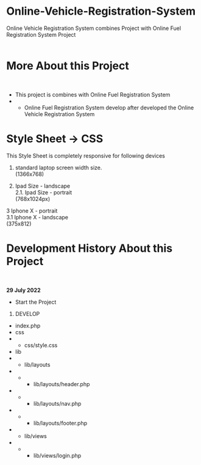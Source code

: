 # Online-Vehicle-Registration-System
Online Vehicle Registration System combines Project with Online Fuel Registration System Project
<br><br>

# More About this Project 
<br>

- This project is combines with Online Fuel Registration System 
- - Online Fuel Registration System develop after developed the Online Vehicle Registration System

# Style Sheet -> CSS

 This Style Sheet is completely responsive for following devices
 1. standard laptop screen width size.<br>
    (1366x768)

 2. Ipad Size - landscape<br>
 2.1.  Ipad Size - portrait<br>
 (768x1024px)

 3 Iphone X - portrait<br>
 3.1 Iphone X - landscape<br>
    (375x812)



# Development History About this Project

<br>

<b>29 July 2022 </b>
  - Start the Project
  
  1. DEVELOP
  - index.php
  - css
  - - css/style.css
  - lib
  - - lib/layouts
  - - - lib/layouts/header.php
  - - - lib/layouts/nav.php
  - - - lib/layouts/footer.php
  - - lib/views
  - - - lib/views/login.php

